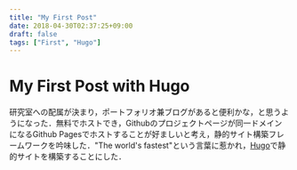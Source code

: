 ```yaml
---
title: "My First Post"
date: 2018-04-30T02:37:25+09:00
draft: false
tags: ["First", "Hugo"]
---
```


# My First Post with Hugo

研究室への配属が決まり，ポートフォリオ兼ブログがあると便利かな，と思うようになった．無料でホストでき，Githubのプロジェクトページが同一ドメインになるGithub Pagesでホストすることが好ましいと考え，静的サイト構築フレームワークを吟味した．"The world's fastest"という言葉に惹かれ，[Hugo](https://gohugo.io/)で静的サイトを構築することにした．

